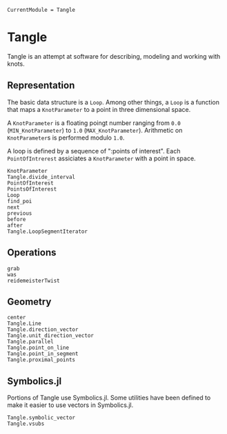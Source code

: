```@meta
CurrentModule = Tangle
```

# Tangle

Tangle is an attempt at software for describing, modeling and working
with knots.


## Representation

The basic data structure is a `Loop`.  Among other things, a `Loop` is
a function that maps a `KnotParameter` to a point in three dimensional
space.

A `KnotParameter` is a floating poingt number ranging from `0.0`
(`MIN_KnotParameter`) to `1.0` (`MAX_KnotParameter`).  Arithmetic on
`KnotParameter`s is performed modulo `1.0`.

A loop is defined by a sequence of ":points of interest".  Each
`PointOfIntrerest` assiciates a `KnotParameter` with a point in space.


```@docs
KnotParameter
Tangle.divide_interval
PointOfInterest
PointsOfInterest
Loop
find_poi
next
previous
before
after
Tangle.LoopSegmentIterator
```


## Operations

```@docs
grab
was
reidemeisterTwist
```


## Geometry

```@docs
center
Tangle.Line
Tangle.direction_vector
Tangle.unit_direction_vector
Tangle.parallel
Tangle.point_on_line
Tangle.point_in_segment
Tangle.proximal_points
```


## Symbolics.jl

Portions of Tangle use Symbolics.jl.  Some utilities have been defined
to make it easier to use vectors in Symbolics.jl.

```@docs
Tangle.symbolic_vector
Tangle.vsubs
```


